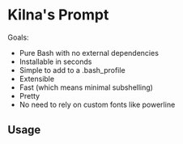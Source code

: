 # Kilna's Prompt

Goals:

* Pure Bash with no external dependencies
* Installable in seconds
* Simple to add to a .bash_profile
* Extensible
* Fast (which means minimal subshelling)
* Pretty
* No need to rely on custom fonts like powerline

## Usage



